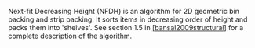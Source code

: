Next-fit Decreasing Height (NFDH) is an algorithm for 2D geometric bin packing and strip packing.
It sorts items in decreasing order of height and packs them into 'shelves'.
See section 1.5 in <a href="#cite-bansal2009structural" class="cite-ref">[bansal2009structural]</a>
for a complete description of the algorithm.
